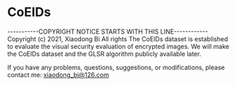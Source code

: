 # CoEIDs

-----------COPYRIGHT NOTICE STARTS WITH THIS LINE------------ Copyright (c) 2021, Xiaodong Bi All rights
The CoEIDs dataset is established to evaluate the visual security evaluation of encrypted images.
We will make the CoEIDs dataset and the GLSR algorithm publicly available later.

If you have any problems, questions, suggestions, or modifications, please contact me: xiaodong_bi@126.com
